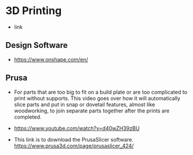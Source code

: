 # 3D Printing

* link

## Design Software

* https://www.onshape.com/en/

## Prusa

* For parts that are too big to fit on a build plate or are too complicated to print without supports. This video goes over how it will automatically slice parts and put in snap or dovetail features, almost like woodworking, to join separate parts together after the prints are completed.
 
* https://www.youtube.com/watch?v=d40wZH39zBU 
 
* This link is to download the PrusaSlicer software. https://www.prusa3d.com/page/prusaslicer_424/
